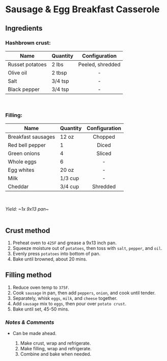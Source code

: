 # **Sausage & Egg Breakfast Casserole**

## **Ingredients**

### Hashbrown crust:
| Name | Quantity | Configuration |
| ---- | -------- | :-----------: |
| Russet potatoes | 2 lbs | Peeled, shredded |
| Olive oil | 2 tbsp | - |
| Salt | 3/4 tsp | - |
| Black pepper | 3/4 tsp | - |

<br>

### Filling:
| Name | Quantity | Configuration |
| ---- | -------- | :-----------: |
| Breakfast sausages | 12 oz | Chopped |
| Red bell pepper | 1 | Diced |
| Green onions | 4 | Sliced |
| Whole eggs | 6 | - |
| Egg whites | 20 oz | - |
| Milk | 1/3 cup | - |
| Cheddar | 3/4 cup | Shredded |
<br>

*Yield: ~1x 9x13 pan~*
<br><br>

## **Crust method**
<ol>
    <li>Preheat oven to <code>425F</code> and grease a 9x13 inch pan.</li>
    <li>Squeeze moisture out of <code>potatoes</code>, then toss with <code>salt</code>, <code>pepper</code>, and <code>oil</code>.</li>
    <li>Evenly press <code>potatoes</code> into bottom of pan.</li>
    <li>Bake until browned, about 20 mins.</li>
</ol>

## **Filling method**
<ol>
    <li>Reduce oven temp to <code>375F</code>.</li>
    <li>Cook <code>sausage</code> in pan, then add <code>peppers</code>, <code>onion</code>, and cook until tender.</li>
    <li>Separately, whisk <code>eggs</code>, <code>milk</code>, and <code>cheese</code> together.</li>
    <li>Add <code>sausage</code> mix to <code>eggs</code>, then pour over <code>potato crust</code>.</li>
    <li>Bake until set, 45-50 mins.</li>
</ol>

### *Notes & Comments*
<ul>
    <li>Can be made ahead.</li>
        <ol>
            <li>Make crust, wrap and refrigerate.</li>
            <li>Make filling, wrap and refrigerate.</li>
            <li>Combine and bake when needed.</li>
        </ol>
</ul>